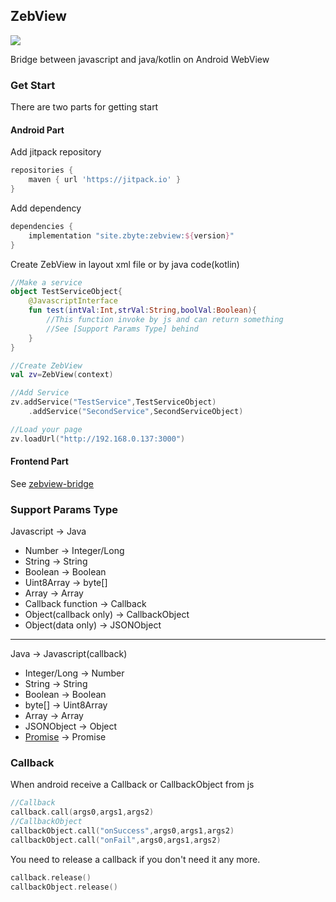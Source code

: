 ## ZebView

[![](https://jitpack.io/v/site.zbyte/zebview.svg)](https://jitpack.io/#site.zbyte/zebview)

Bridge between javascript and java/kotlin on Android WebView

### Get Start

There are two parts for getting start

#### Android Part

Add jitpack repository

```groovy
repositories {
    maven { url 'https://jitpack.io' }
}
```

Add dependency

```groovy
dependencies {
    implementation "site.zbyte:zebview:${version}"
}
```

Create ZebView in layout xml file or by java code(kotlin)

```kotlin
//Make a service
object TestServiceObject{
    @JavascriptInterface
    fun test(intVal:Int,strVal:String,boolVal:Boolean){
        //This function invoke by js and can return something
        //See [Support Params Type] behind
    }
}

//Create ZebView
val zv=ZebView(context)

//Add Service
zv.addService("TestService",TestServiceObject)
    .addService("SecondService",SecondServiceObject)

//Load your page
zv.loadUrl("http://192.168.0.137:3000")
```

#### Frontend Part

See [zebview-bridge](https://github.com/gogogoghost/Zebview/tree/master/frontend)

### Support Params Type

Javascript -> Java

- Number -> Integer/Long
- String -> String
- Boolean -> Boolean
- Uint8Array -> byte[]
- Array -> Array<Any>
- Callback function -> Callback
- Object(callback only) -> CallbackObject
- Object(data only) -> JSONObject

---

Java -> Javascript(callback)

- Integer/Long -> Number
- String -> String
- Boolean -> Boolean
- byte[] -> Uint8Array
- Array<Any> -> Array
- JSONObject -> Object
- [Promise](https://github.com/gogogoghost/ZebView/blob/master/zebview/src/main/java/site/zbyte/zebview/Promise.kt)<T> -> Promise<T>

### Callback

When android receive a Callback or CallbackObject from js

```kotlin
//Callback
callback.call(args0,args1,args2)
//CallbackObject
callbackObject.call("onSuccess",args0,args1,args2)
callbackObject.call("onFail",args0,args1,args2)
```

You need to release a callback if you don't need it any more.

```kotlin
callback.release()
callbackObject.release()
```